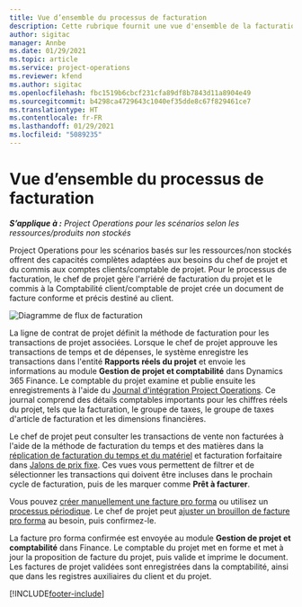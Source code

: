 ```yaml
---
title: Vue d’ensemble du processus de facturation
description: Cette rubrique fournit une vue d'ensemble de la facturation dans Project Operations pour les scénarios basés sur les ressources/non stockés.
author: sigitac
manager: Annbe
ms.date: 01/29/2021
ms.topic: article
ms.service: project-operations
ms.reviewer: kfend
ms.author: sigitac
ms.openlocfilehash: fbc1519b6cbcf231cfa89df8b7843d11a8904e49
ms.sourcegitcommit: b4298ca4729643c1040ef35dde8c67f829461ce7
ms.translationtype: HT
ms.contentlocale: fr-FR
ms.lasthandoff: 01/29/2021
ms.locfileid: "5089235"
---
```

# <a name="invoicing-process-overview"></a>Vue d’ensemble du processus de facturation

_**S’applique à :** Project Operations pour les scénarios selon les ressources/produits non stockés_

Project Operations pour les scénarios basés sur les ressources/non stockés offrent des capacités complètes adaptées aux besoins du chef de projet et du commis aux comptes clients/comptable de projet. Pour le processus de facturation, le chef de projet gère l'arriéré de facturation du projet et le commis à la Comptabilité client/comptable de projet crée un document de facture conforme et précis destiné au client.

![Diagramme de flux de facturation](./media/invoicing-flow.png)

La ligne de contrat de projet définit la méthode de facturation pour les transactions de projet associées. Lorsque le chef de projet approuve les transactions de temps et de dépenses, le système enregistre les transactions dans l'entité **Rapports réels du projet** et envoie les informations au module **Gestion de projet et comptabilité** dans Dynamics 365 Finance. Le comptable du projet examine et publie ensuite les enregistrements à l'aide du [Journal d'intégration Project Operations](../project-accounting/project-operations-integration-journal.md). Ce journal comprend des détails comptables importants pour les chiffres réels du projet, tels que la facturation, le groupe de taxes, le groupe de taxes d'article de facturation et les dimensions financières.

Le chef de projet peut consulter les transactions de vente non facturées à l'aide de la méthode de facturation du temps et des matières dans la [réplication de facturation du temps et du matériel](../proforma-invoicing/manage-billing-backlog.md#time-and-material-billing-backlog) et facturation forfaitaire dans [Jalons de prix fixe](../proforma-invoicing/manage-billing-backlog.md#fixed-price-milestones). Ces vues vous permettent de filtrer et de sélectionner les transactions qui doivent être incluses dans le prochain cycle de facturation, puis de les marquer comme **Prêt à facturer**.

Vous pouvez [créer manuellement une facture pro forma](../proforma-invoicing/create-manual-proforma-invoice.md) ou utilisez un [processus périodique](../proforma-invoicing/configure-automated-invoice-creation.md). Le chef de projet peut [ajuster un brouillon de facture pro forma](../proforma-invoicing/manage-proforma-invoice.md) au besoin, puis confirmez-le.

La facture pro forma confirmée est envoyée au module **Gestion de projet et comptabilité** dans Finance. Le comptable du projet met en forme et met à jour la proposition de facture du projet, puis valide et imprime le document. Les factures de projet validées sont enregistrées dans la comptabilité, ainsi que dans les registres auxiliaires du client et du projet.


[!INCLUDE[footer-include](../includes/footer-banner.md)]